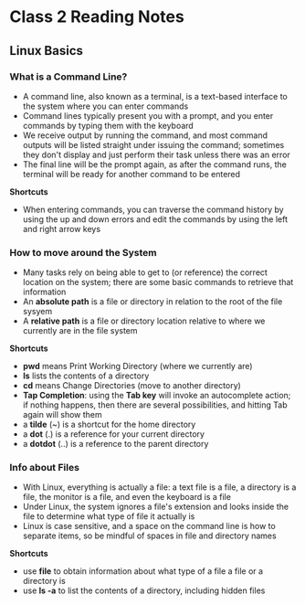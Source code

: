 # Class 2 Reading Notes
## Linux Basics

### **What is a Command Line?**
- A command line, also known as a terminal, is a text-based interface to the system where you can enter commands
- Command lines typically present you with a prompt, and you enter commands by typing them with the keyboard
- We receive output by running the command, and most command outputs will be listed straight under issuing the command; sometimes they don't display and just perform their task unless there was an error
- The final line will be the prompt again, as after the command runs, the terminal will be ready for another command to be entered

**Shortcuts**
- When entering commands, you can traverse the command history by using the up and down errors and edit the commands by using the left and right arrow keys

### **How to move around the System**
- Many tasks rely on being able to get to (or reference) the correct location on the system; there are some basic commands to retrieve that information 
- An **absolute path** is a file or directory in relation to the root of the file sysyem
- A **relative path** is a file or directory location relative to where we currently are in the file system

**Shortcuts**
- **pwd** means Print Working Directory (where we currently are)
- **ls** lists the contents of a directory
- **cd** means Change Directories (move to another directory)
- **Tap Completion**: using the **Tab key** will invoke an autocomplete action; if nothing happens, then there are several possibilities, and hitting Tab again will show them
- a **tilde** (~) is a shortcut for the home directory
- a **dot** (.) is a reference for your current directory
- a **dotdot** (..) is a reference to the parent directory

### **Info about Files**
- With Linux, everything is actually a file: a text file is a file, a directory is a file, the monitor is a file, and even the keyboard is a file
- Under Linux, the system ignores a file's extension and looks inside the file to determine what type of file it actually is
- Linux is case sensitive, and a space on the command line is how to separate items, so be mindful of spaces in file and directory names

**Shortcuts**
- use **file** to obtain information about what type of a file a file or a directory is
- use **ls -a** to list the contents of a directory, including hidden files
